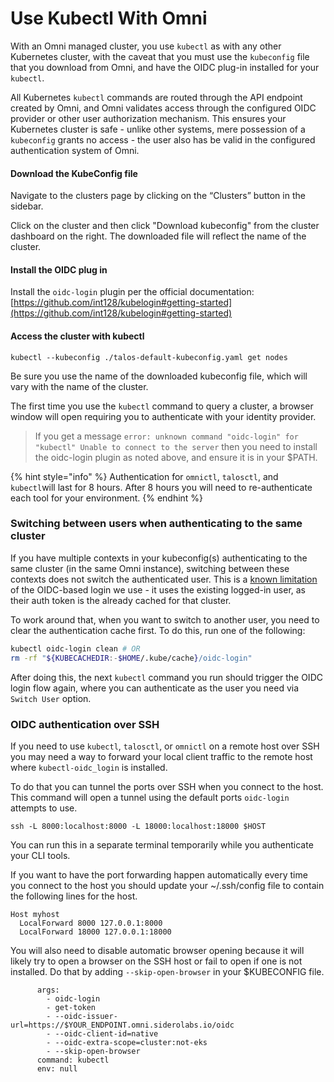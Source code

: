 # Use Kubectl With Omni

With an Omni managed cluster, you use `kubectl` as with any other Kubernetes cluster, with the caveat that you must use the `kubeconfig` file that you download from Omni, and have the OIDC plug-in installed for your `kubectl`.

All Kubernetes `kubectl` commands are routed through the API endpoint created by Omni, and Omni validates access through the configured OIDC provider or other user authorization mechanism. This ensures your Kubernetes cluster is safe - unlike other systems, mere possession of a `kubeconfig` grants no access - the user also has be valid in the configured authentication system of Omni.

#### Download the KubeConfig file <a href="#download-the-kubeconfig-file" id="download-the-kubeconfig-file"></a>

Navigate to the clusters page by clicking on the “Clusters” button in the sidebar.

Click on the cluster and then click "Download  kubeconfig" from the cluster dashboard on the right. The downloaded file will reflect the name of the cluster.

#### Install the OIDC plug in <a href="#install-the-oidc-plug-in" id="install-the-oidc-plug-in"></a>

Install the `oidc-login` plugin per the official documentation: [https://github.com/int128/kubelogin#getting-started](https://github.com/int128/kubelogin#getting-started)

#### Access the cluster with kubectl <a href="#access-the-cluster-with-kubectl" id="access-the-cluster-with-kubectl"></a>

```
kubectl --kubeconfig ./talos-default-kubeconfig.yaml get nodes
```

Be sure you use the name of the downloaded kubeconfig file, which will vary with the name of the cluster.

The first time you use the `kubectl` command to query a cluster, a browser window will open requiring you to authenticate with your identity provider.

> If you get a message `error: unknown command "oidc-login" for "kubectl" Unable to connect to the server` then you need to install the oidc-login plugin as noted above, and ensure it is in your $PATH.

{% hint style="info" %}
Authentication for `omnictl`, `talosctl`, and `kubectl`will last for 8 hours. After 8 hours you will need to re-authenticate each tool for your environment.
{% endhint %}

### Switching between users when authenticating to the same cluster

If you have multiple contexts in your kubeconfig(s) authenticating to the same cluster (in the same Omni instance), switching between these contexts does not switch the authenticated user. This is a [known limitation](https://github.com/int128/kubelogin/issues/29) of the OIDC-based login we use - it uses the existing logged-in user, as their auth token is the already cached for that cluster.

To work around that, when you want to switch to another user, you need to clear the authentication cache first. To do this, run one of the following:

```bash
kubectl oidc-login clean # OR
rm -rf "${KUBECACHEDIR:-$HOME/.kube/cache}/oidc-login"
```

After doing this, the next `kubectl` command you run should trigger the OIDC login flow again, where you can authenticate as the user you need via `Switch User` option.

### OIDC authentication over SSH <a href="#oidc-authentication-over-ssh" id="oidc-authentication-over-ssh"></a>

If you need to use `kubectl`, `talosctl`, or `omnictl` on a remote host over SSH you may need a way to forward your local client traffic to the remote host where `kubectl-oidc_login` is installed.

To do that you can tunnel the ports over SSH when you connect to the host. This command will open a tunnel using the default ports `oidc-login` attempts to use.

```
ssh -L 8000:localhost:8000 -L 18000:localhost:18000 $HOST
```

You can run this in a separate terminal temporarily while you authenticate your CLI tools.

If you want to have the port forwarding happen automatically every time you connect to the host you should update your \~/.ssh/config file to contain the following lines for the host.

```
Host myhost
  LocalForward 8000 127.0.0.1:8000
  LocalForward 18000 127.0.0.1:18000
```

You will also need to disable automatic browser opening because it will likely try to open a browser on the SSH host or fail to open if one is not installed. Do that by adding `--skip-open-browser` in your $KUBECONFIG file.

```
      args:
        - oidc-login
        - get-token
        - --oidc-issuer-url=https://$YOUR_ENDPOINT.omni.siderolabs.io/oidc
        - --oidc-client-id=native
        - --oidc-extra-scope=cluster:not-eks
        - --skip-open-browser
      command: kubectl
      env: null
```
